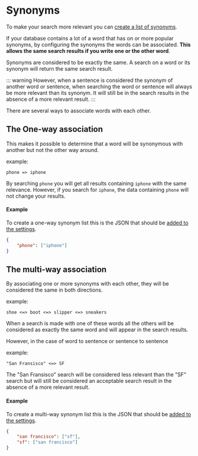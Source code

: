 # Synonyms

To make your search more relevant you can [create a list of synonyms](/references/synonyms.md#update-synonyms).

If your database contains a lot of a word that has on or more popular synonyms, by configuring the synonyms the words can be associated. **This allows the same search results if you write one or the other word**.

Synonyms are considered to be exactly the same.
A search on a word or its synonym will return the same search result.

::: warning
However, when a sentence is considered the synonym of another word or sentence, when searching the word or sentence will always be more relevant than its synonym. It will still be in the search results in the absence of a more relevant result.
:::

There are several ways to associate words with each other.

## The One-way association

This makes it possible to determine that a word will be synonymous with another but not the other way around.

example:
```
phone => iphone
```

By searching `phone` you will get all results containing `iphone` with the same relevance. However, if you search for `iphone`, the data containing `phone` will not change your results.

#### Example

To create a one-way synonym list this is the JSON that should be [added to the settings](/references/synonyms.md#update-synonyms).

``` json
{
    "phone": ["iphone"]
}
```

## The multi-way association

By associating one or more synonyms with each other, they will be considered the same in both directions.

example:
```
shoe <=> boot <=> slipper <=> sneakers
```

When a search is made with one of these words all the others will be considered as exactly the same word and will appear in the search results.

However, in the case of word to sentence or sentence to sentence

example:
```
"San Fransisco" <=> SF
```

The "San Fransisco" search will be considered less relevant than the "SF" search but will still be considered an acceptable search result in the absence of a more relevant result.

#### Example

To create a multi-way synonym list this is the JSON that should be [added to the settings](/references/synonyms.md#update-synonyms).

``` json
{
    "san francisco": ["sf"],
    "sf": ["san francisco"]
}
```
